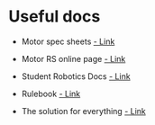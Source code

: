 # Useful docs
- Motor spec sheets [ - Link](https://github.com/nathan-www/GDC-student-robotics/blob/370fc64b62b9df2c97176f5ee52f62c25b40e9e7/Docs/Motor%20Specs.pdf)
- Motor RS online page [ - Link](https://uk.rs-online.com/web/p/dc-motors/0420697)
- Student Robotics Docs [ - Link](https://studentrobotics.org/docs/)
- Rulebook [ - Link](https://studentrobotics.org/docs/resources/2022/rulebook.html)

- The solution for everything [ - Link](https://stackoverflow.com/)
